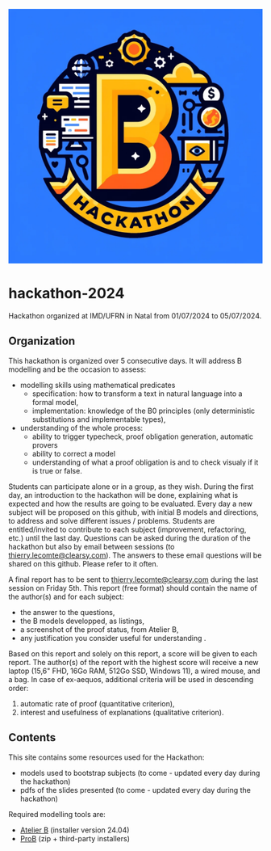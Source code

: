 ![Screenshot](hackathon.jpg)
# hackathon-2024
Hackathon organized at IMD/UFRN in Natal from 01/07/2024 to 05/07/2024.

## Organization
This hackathon is organized over 5 consecutive days.
It will address B modelling and be the occasion to assess:
- modelling skills using mathematical predicates
  - specification: how to transform a text in natural language into a formal model,
  - implementation: knowledge of the B0 principles (only deterministic substitutions and implementable types),
- understanding of the whole process:
  - ability to trigger typecheck, proof obligation generation, automatic provers
  - ability to correct a model
  - understanding of what a proof obligation is and to check visualy if it is true or false.

Students can participate alone or in a group, as they wish.
During the first day, an introduction to the hackathon will be done, explaining what is expected and how the results are going to be evaluated. Every day a new subject will be proposed on this github, with initial B models and directions, to address and solve different issues / problems.
Students are entitled/invited to contribute to each subject (improvement, refactoring, etc.)  until the last day.
Questions can be asked during the duration of the hackathon but also by email between sessions (to thierry.lecomte@clearsy.com). The answers to these email questions will be shared on this github. Please refer to it often.  

A final report has to be sent to thierry.lecomte@clearsy.com during the last session on Friday 5th.
This report (free format) should contain the name of the author(s) and for each subject:
- the answer to the questions,
- the B models developped, as listings,
- a screenshot of the proof status, from Atelier B,
- any justification you consider useful for understanding . 

Based on this report and solely on this report, a score will be given to each report. 
The author(s) of the report with the highest score will receive a new laptop (15,6" FHD, 16Go RAM, 512Go SSD, Windows 11), a wired mouse, and a bag.
In case of ex-aequos, additional criteria will be used in descending order: 
1) automatic rate of proof (quantitative criterion),
2) interest and usefulness of explanations (qualitative criterion). 

## Contents
This site contains some resources used for the Hackathon:
- models used to bootstrap subjects (to come - updated every day during the hackathon)
- pdfs of the slides presented (to come - updated every day during the hackathon)

Required modelling tools are:
- [Atelier B](https://www.atelierb.eu/en/atelier-b-support-maintenance/download-atelier-b/)  (installer version 24.04)
- [ProB](https://prob.hhu.de/w/index.php?title=Installation) (zip + third-party installers)


